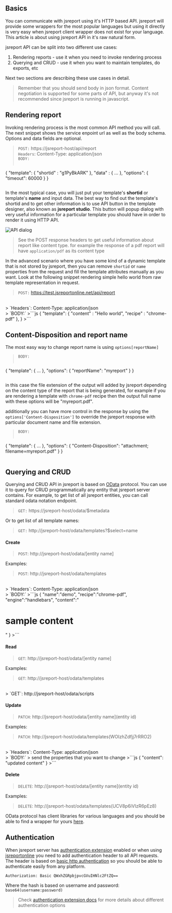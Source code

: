 ## Basics
You can communicate with jsreport using it's HTTP based API. jsreport will provide some wrappers for the most popular languages but using it directly is very easy when jsreport client wrapper does not exist for your language. This article is about using jsreport API in it's raw natural form.

jsreport API can be split into two different use cases:

1. Rendering reports - use it when you need to invoke rendering process
2. Querying and CRUD - use it when you want to maintain templates, do exports, etc

Next two sections are describing these use cases in detail.

>Remember that you should send body in json format. Content negotiation is supported for some parts of API, but anyway it's not recommended since jsreport is running in javascript.

## Rendering report
Invoking rendering process is the most common API method you will call. The next snippet shows the service enpoint url as well as the body schema. Options and data fields are optional.

> `POST:` https://jsreport-host/api/report<br/>
> `Headers`: Content-Type: application/json<br/>
> `BODY:`
>```js
   {
      "template": { "shortid" : "g1PyBkARK"  },
      "data" : { ... },
      "options": { "timeout": 60000 }
   }
>```

In the most typical case, you will just put your template's **shortid** or template's **name** and input data. The best way to find out the template's shortid and to get other information is to use API button in the template designer, also known as **jsreport studio**. This button will popup dialog with very useful information for a particular template you should have in order to render it using HTTP API.

![API dialog](https://jsreport.net/screenshots/API.png?v=2)


> See the POST response headers to get useful information about report like content type. for example the response of a pdf report will have `application/pdf` as its content type

In the advanced scenario where you have some kind of a dynamic template that is not stored by jsreport, then you can remove `shortid` or `name` properties from the request and fill the template attributes manually as you want. Look at the following snippet rendering simple hello world from raw template representation in request.

> `POST:` https://test.jsreportonline.net/api/report
<br/>
> `Headers`: Content-Type: application/json
<br/>
> `BODY:`
>```js
   {
      "template": { "content" : "Hello world", "recipe" : "chrome-pdf" },
   }
>```

## Content-Disposition and report name

The most easy way to change report name is using `options[reportName]`

> `BODY:`
>```js
   {
      "template": { ... },
      "options": { "reportName": "myreport" }
   }
>```

in this case the file extension of the output will added by jsreport depending on the content type of the report that is being generated, for example if you are rendering a template with `chrome-pdf` recipe then the output full name with these options will be "myreport.pdf".

additionally you can have more control in the response by using the `options['Content-Disposition']` to override the jsreport response with particular document name and file extension.

> `BODY:`
>```js
   {
      "template": { ... },
      "options": {  "Content-Disposition": "attachment; filename=myreport.pdf" }
   }
>```

## Querying and CRUD

Querying and CRUD API in jsreport is based on [OData](http://www.odata.org) protocol. You can use it to query for CRUD programmatically any entity that jsreport server contains. For example, to get list of all jsreport entities, you can call standard odata notation endpoint.

> `GET:` https://jsreport-host/odata/$metadata

Or to get list of all template names:

> `GET:` http://jsreport-host/odata/templates?$select=name

#### Create

> `POST`: http://jsreport-host/odata/[entity name]

Examples:

> `POST`: http://jsreport-host/odata/templates
<br/>
> `Headers`: Content-Type: application/json
<br/>
> `BODY:`
>```js
  {
    "name":"demo",
    "recipe":"chrome-pdf",
    "engine":"handlebars",
    "content":"<h1>sample content</h1>"
  }
>```

#### Read

> `GET`: http://jsreport-host/odata/[entity name]

Examples:

> `GET`: http://jsreport-host/odata/templates
<br/>
> `GET`: http://jsreport-host/odata/scripts

#### Update

> `PATCH`: http://jsreport-host/odata/[entity name](entity id)

Examples:

> `PATCH`: http://jsreport-host/odata/templates(WOIzhZdfjj7rRRO2)
<br/>
> `Headers`: Content-Type: application/json
<br/>
> `BODY:`
> send the properties that you want to change
>```js
  {
    "content": "updated content"
  }
>```

#### Delete

> `DELETE`: http://jsreport-host/odata/[entity name](entity id)

Examples:

> `DELETE`: http://jsreport-host/odata/templates(UCV8p6iVIzR6pEz8)

OData protocol has client libraries for various languages and you should be able to find a wrapper for yours [here](http://www.odata.org/libraries).

## Authentication

When jsreport server has [authentication extension](/learn/authentication) enabled or when using [jsreportonline](/online) you need to add authentication header to all API requests. The header is based on [basic http authentication](http://en.wikipedia.org/wiki/Basic_access_authentication) so you should be able to authenticate easily from any platform.

`Authorization: Basic QWxhZGRpbjpvcGVuIHNlc2FtZQ==`

Where the hash is based on username and password:  
`base64(username:password)`

>Check [authentication extension docs](/learn/authentication) for more details about different authentication options
